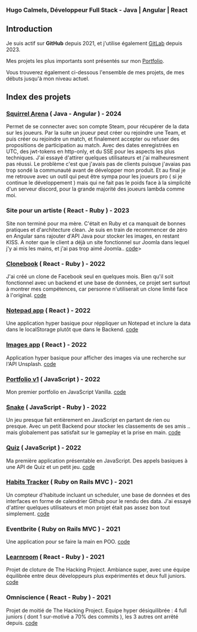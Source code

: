 <h3>Hugo Calmels, Développeur Full Stack - Java | Angular | React</h3>

## Introduction
Je suis actif sur **GitHub** depuis 2021, et j'utilise également [GitLab](https://gitlab.com/hugocalmels) depuis 2023.

Mes projets les plus importants sont présentés sur mon [Portfolio](https://hugo-calmels.fr/).

Vous trouverez également ci-dessous l'ensemble de mes projets, de mes débuts jusqu'à mon niveau actuel.

## Index des projets
### [Squirrel Arena](https://app.dota-arena.fr/) ( Java - Angular ) - 2024
  Permet de se connecter avec son compte Steam, pour récupérer de la data sur les joueurs. Par la suite un joueur peut créer ou rejoindre une Team, et puis créer ou rejoindre un match, et finalement accepter ou refuser des propositions de participation au match. Avec des dates enregistrées en UTC, des jwt-tokens en http-only, et du SSE pour les aspects les plus techniques. J'ai essayé d'attirer quelques utilisateurs et j'ai malheuresment pas réussi. Le problème c'est que j'avais pas de clients puisque j'avaias pas trop sondé la communauté avant de développer mon produit. Et au final je me retrouve avec un outil qui peut être sympa pour les joueurs pro ( si je continue le développement ) mais qui ne fait pas le poids face à la simplicité d'un serveur discord, pour la grande majorité des joueurs lambda comme moi.

### Site pour un artiste ( React - Ruby ) - 2023
  Site non terminé pour ma mère. C'était en Ruby et ca manquait de bonnes pratiques et d'architecture clean. Je suis en train de recommencer de zéro en Angular sans rajouter d'API Java pour stocker les images, en restant KISS. A noter que le client a déjà un site fonctionnel sur Joomla dans lequel j'y ai mis les mains, et j'ai pas trop aimé Joomla.. 
  [code](https://github.com/HugoCalmels/blog)>

### [Clonebook](https://clonebook-super.netlify.app/) ( React - Ruby ) - 2022
  J'ai créé un clone de Facebook seul en quelques mois. Bien qu'il soit fonctionnel avec un backend et une base de données, ce projet sert surtout à montrer mes compétences, car personne n'utiliserait un clone limité face à l'original.
[code](https://github.com/HugoCalmels/react-social-network-redux)

### [Notepad app](https://notepad-plus.netlify.app/) ( React ) - 2022
  Une application hyper basique pour réppliquer un Notepad et inclure la data dans le localStorage plutôt que dans le Backend.
[code](https://github.com/HugoCalmels/react-social-network-redux)

### [Images app](https://image-app-plus.netlify.app) ( React ) - 2022
  Application hyper basique pour afficher des images via une recherche sur l'API Unsplash.
[code](https://github.com/HugoCalmels/react-images-app)

### [Portfolio v1](https://portofolio-hugo-calmels.netlify.app) ( JavaScript ) - 2022
  Mon premier portfolio en JavaScript Vanilla.
[code](https://github.com/HugoCalmels/JS_Portofolio)

### [Snake](https://snake-plus.netlify.app/) ( JavaScript - Ruby ) - 2022
  Un jeu presque fait entièrement en JavaScript en partant de rien ou presque. Avec un petit Backend pour stocker les classements de ses amis .. mais globalement pas satisfait sur le gameplay et la prise en main.
[code](https://github.com/HugoCalmels/JS_Snake)

### [Quiz](https://quizz-js-plus.netlify.app/) ( JavaScript ) - 2022
  Ma première application présentable en JavaScript. Des appels basiques à une API de Quiz et un petit jeu.
[code](https://github.com/HugoCalmels/JS_Quizz)

### [Habits Tracker](https://habits-tracker-plus.herokuapp.com/) ( Ruby on Rails MVC ) - 2021
  Un compteur d'habitude incluant un scheduler, une base de données et des interfaces en forme de calendrier Github pour le rendu des data. J'ai essayé d'attirer quelques utilisateurs et mon projet était pas assez bon tout simplement.
[code](https://github.com/HugoCalmels/JS_Quizz)

### Eventbrite ( Ruby on Rails MVC ) - 2021
  Une application pour se faire la main en POO.
[code](https://github.com/HugoCalmels/RailsIntermediate_Eventbrite)

### [Learnroom](https://learnroom-v2.netlify.app/) ( React - Ruby ) - 2021
  Projet de cloture de The Hacking Project. Ambiance super, avec une équipe équilibrée entre deux développeurs plus expérimentés et deux full juniors.
[code](https://github.com/HugoCalmels/front-learn-room)

### Omniscience ( React - Ruby ) - 2021
  Projet de moitié de The Hacking Project. Equipe hyper désiquilibrée : 4 full juniors ( dont 1 sur-motivé a 70% des commits ), les 3 autres ont arrêté depuis.
[code](https://github.com/HugoCalmels/Omniscience)

